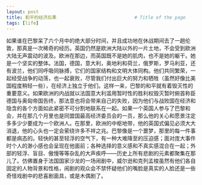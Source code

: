 ```yaml
---
layout: post
title: 和平的经济后果                             # Title of the page
tags: [life]
---
```




如果谁在巴黎呆了六个月中的绝大部分时间，并且成功地在休战期间去了一趟伦敦，那真是一次稀奇的经历。英国仍然是欧洲大陆以外的一片土地，不会受到欧洲大陆无声震动的波及。欧洲在那边，而英国既不是她的肌肉，也不是她的躯干。她是一个坚实的整体。法国，德国，意大利，奥地利和荷兰，俄罗斯，罗马利亚，还有波兰，他们同呼吸同脉搏，它们的国家结构和文明大体同构。他们共同繁荣，一起经受战争的动荡，也一起衰败，尽管我们付出巨大的努力和牺牲（虽然好像比美国程度稍轻一些），在经济上独立于他们。这样一来，巴黎的和平就有着毁灭性的重要意义。如果欧洲的内战就以法国意大利滥用暂时性的胜利权毁灭暂时俯首称臣德国与奥匈帝国告终，那法意也将会带来自己的失败，因为他们与战败国在经济和隐含的各个方面如此紧密不可分割地联系在一起。如果一个英国人参与了巴黎和会，并在那几个月里也是同盟国最高经济委员会的一员，那么他的关心和愿景注定多多少少要成为一个欧洲人。在那里，欧洲的中枢地带，他的英国式偏见必须大大消退，他的心头也一定会萦绕许多不祥之兆。巴黎像是一个噩梦，那里的每一件事都是病态的。轻快的甚至轻浮的空气下，有一种大难降至的压迫感；面对庞大事件时个人的渺小感也会呈现在他面前；各种选择的意义感和不真实感混合在一起；外部的轻浮、盲目、傲慢等等杂乱的大声疾呼——历史上所有悲剧的元素都聚集在那儿了。仿佛置身于法国国家沙龙的一场闹剧中，威尔逊和克列孟梭虽然有他们各自固定的人物背景和性格，闹剧的观众会不禁怀疑他们的嘴脸是真实的人脸还是一些奇怪戏剧中的悲喜剧面具，或是木偶剧了。